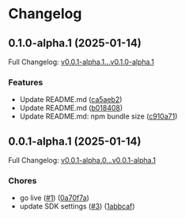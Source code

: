 # Changelog

## 0.1.0-alpha.1 (2025-01-14)

Full Changelog: [v0.0.1-alpha.1...v0.1.0-alpha.1](https://github.com/Johnmiicheal/spitch.js/compare/v0.0.1-alpha.1...v0.1.0-alpha.1)

### Features

* Update README.md ([ca5aeb2](https://github.com/Johnmiicheal/spitch.js/commit/ca5aeb22324da30fff5064395968c07bd39a99f0))
* Update README.md ([b018408](https://github.com/Johnmiicheal/spitch.js/commit/b01840894389983a287a26a8340b221f43003db0))
* Update README.md: npm bundle size ([c910a71](https://github.com/Johnmiicheal/spitch.js/commit/c910a714ff6abdcaa12cfd563d1f0b1f6e4268ee))

## 0.0.1-alpha.1 (2025-01-14)

Full Changelog: [v0.0.1-alpha.0...v0.0.1-alpha.1](https://github.com/Johnmiicheal/spitch.js/compare/v0.0.1-alpha.0...v0.0.1-alpha.1)

### Chores

* go live ([#1](https://github.com/Johnmiicheal/spitch.js/issues/1)) ([0a70f7a](https://github.com/Johnmiicheal/spitch.js/commit/0a70f7a402aa5520b9e8efbe26c4311664b88e75))
* update SDK settings ([#3](https://github.com/Johnmiicheal/spitch.js/issues/3)) ([1abbcaf](https://github.com/Johnmiicheal/spitch.js/commit/1abbcaf1912e82beaca2899cdf93e889addf0e78))
